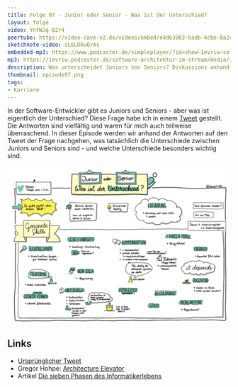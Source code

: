```yaml
---
title: Folge 97 - Junior oder Senior - Was ist der Unterschied?
layout: folge
video: YnfWJg-0Zr4
peertube: https://video-cave-v2.de/videos/embed/e4d63903-badb-4cbe-8a2e-3cf5ec8cc4b8
sketchnote-video: sL6LD6uQrAs
embedded-mp3: https://www.podcaster.de/simpleplayer/?id=show~1evriw~software-architektur-im-stream~pod-43f18da7ce754bf99e4cba20c8&v=1641731621
mp3: https://1evriw.podcaster.de/software-architektur-im-stream/media/JuniorSeniorWasIstDerUnterschied.mp3
description: Was unterscheidet Juniors von Seniors? Diskussions anhand der Reaktionen auf einen Tweets
thumbnail: episode97.png
tags:
- Karriere
---
```


In der Software-Entwickler gibt es Juniors und Seniors - aber was ist
eigentlich der Unterschied? Diese Frage habe ich in einem
[Tweet](https://twitter.com/ewolff/status/1455177337159434241)
gestellt. Die Antworten sind vielfältig und waren für mich auch
teilweise überraschend. In dieser Episode werden wir anhand der
Antworten auf den Tweet der Frage nachgehen, was tatsächlich die
Unterschiede zwischen Juniors und Seniors sind - und welche
Unterschiede besonders wichtig sind.

![Sketchnotes](/sketchnotes/folge97.jpg)

## Links

* [Ursprünglicher Tweet](https://twitter.com/ewolff/status/1455177337159434241)
* Gregor Hohpe: [Architecture Elevator](https://architectelevator.com/)
* Artikel [Die sieben Phasen des Informatikerlebens](https://www.computerwoche.de/a/vom-naiven-entwickler-zum-abgebruehten-projektleiter,2362958)
